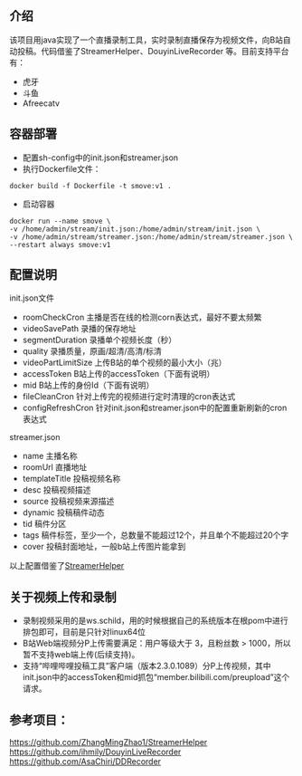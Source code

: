 
## 介绍
该项目用java实现了一个直播录制工具，实时录制直播保存为视频文件，向B站自动投稿。代码借鉴了StreamerHelper、DouyinLiveRecorder
等。目前支持平台有：
- 虎牙
- 斗鱼
- Afreecatv

## 容器部署
- 配置sh-config中的init.json和streamer.json
- 执行Dockerfile文件：
```shell
docker build -f Dockerfile -t smove:v1 .
```

- 启动容器
```shell
docker run --name smove \
-v /home/admin/stream/init.json:/home/admin/stream/init.json \
-v /home/admin/stream/streamer.json:/home/admin/stream/streamer.json \
--restart always smove:v1
```

## 配置说明
init.json文件
- roomCheckCron 主播是否在线的检测corn表达式，最好不要太频繁
- videoSavePath 录播的保存地址
- segmentDuration 录播单个视频长度（秒）
- quality 录播质量，原画/超清/高清/标清
- videoPartLimitSize 上传B站的单个视频的最小大小（兆）
- accessToken B站上传的accessToken（下面有说明）
- mid B站上传的身份Id（下面有说明）
- fileCleanCron 针对上传完的视频进行定时清理的cron表达式
- configRefreshCron 针对init.json和streamer.json中的配置重新刷新的cron表达式

streamer.json
- name 主播名称
- roomUrl 直播地址
- templateTitle 投稿视频名称
- desc 投稿视频描述
- source 投稿视频来源描述
- dynamic 投稿稿件动态
- tid 稿件分区
- tags 稿件标签，至少一个，总数量不能超过12个，并且单个不能超过20个字
- cover 投稿封面地址，一般b站上传图片能拿到

以上配置借鉴了[StreamerHelper](https://github.com/ZhangMingZhao1/StreamerHelper)


## 关于视频上传和录制
- 录制视频采用的是ws.schild，用的时候根据自己的系统版本在根pom中进行排包即可，目前是只针对linux64位
- B站Web端视频分P上传需要满足：用户等级大于 3，且粉丝数 > 1000，所以暂不支持web端上传(后续支持)。
- 支持“哔哩哔哩投稿工具”客户端（版本2.3.0.1089）分P上传视频，其中init.json中的accessToken和mid抓包“member.bilibili.com/preupload”这个请求。

## 参考项目：
https://github.com/ZhangMingZhao1/StreamerHelper
https://github.com/ihmily/DouyinLiveRecorder
https://github.com/AsaChiri/DDRecorder